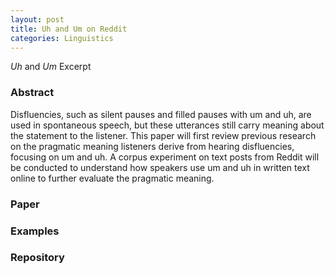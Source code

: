 ```yaml
---
layout: post
title: Uh and Um on Reddit
categories: Linguistics
---
```


*Uh* and *Um* Excerpt

### Abstract

Disfluencies, such as silent pauses and filled pauses with um and uh, are used in spontaneous speech, but these utterances still carry meaning about the statement to the listener. 
This paper will first review previous research on the pragmatic meaning listeners derive from hearing disfluencies, focusing on um and uh. 
A corpus experiment on text posts from Reddit will be conducted to understand how speakers use um and uh in written text online to further evaluate the pragmatic meaning.

### Paper

### Examples

### Repository
